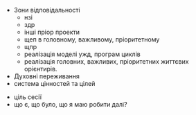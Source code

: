 * Зони відповідальності
	* нзі 
	* здр
	* інші пріор проекти
	* щеп в головному, важливому, пріоритетному
	* щпр
	* реалізація моделі ужд, програм циклів
	* реалізація головних, важливих, пріоритетних життєвих орієнтирів.
* Духовні переживання
* система цінностей та цілей
- ціль сесії 
- що є, що було, що я маю робити далі?